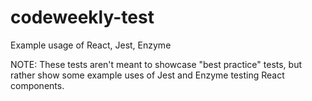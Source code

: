 # codeweekly-test

Example usage of React, Jest, Enzyme

NOTE: These tests aren't meant to showcase "best practice" tests, but rather show some example uses of Jest and Enzyme testing React components.
